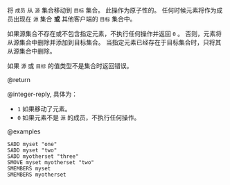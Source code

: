 将 `成员` 从 `源` 集合移动到 `目标` 集合。
此操作为原子性的。
任何时候元素将作为成员出现在 `源` 集合 **或** 其他客户端的 `目标` 集合中。

如果源集合不存在或不包含指定元素，不执行任何操作并返回 `0` 。
否则，元素将从源集合中删除并添加到目标集合。
当指定元素已经存在于目标集合时，只将其从源集合中删除。

如果 `源` 或 `目标` 的值类型不是集合时返回错误。

@return

@integer-reply, 具体为：

* `1` 如果移动了元素。
* `0` 如果元素不是 `源` 的成员，不执行任何操作。

@examples

```cli
SADD myset "one"
SADD myset "two"
SADD myotherset "three"
SMOVE myset myotherset "two"
SMEMBERS myset
SMEMBERS myotherset
```
